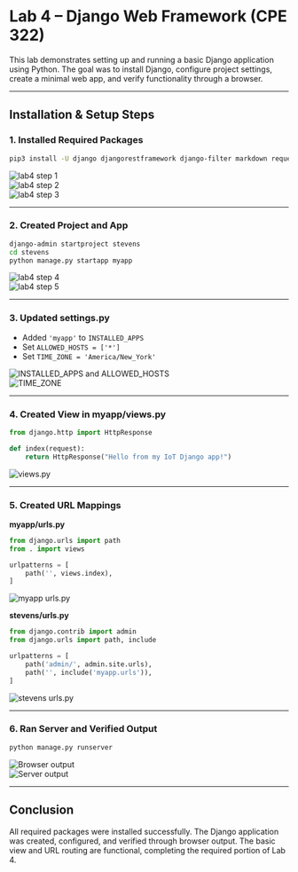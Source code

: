 # Lab 4 – Django Web Framework (CPE 322)

This lab demonstrates setting up and running a basic Django application using Python. The goal was to install Django, configure project settings, create a minimal web app, and verify functionality through a browser.

---

## Installation & Setup Steps

### 1. Installed Required Packages
```bash
pip3 install -U django djangorestframework django-filter markdown requests
```
![lab4 step 1](lab4#1.png)  
![lab4 step 2](lab4#2.png)  
![lab4 step 3](lab4#3.png)  

---

### 2. Created Project and App
```bash
django-admin startproject stevens
cd stevens
python manage.py startapp myapp
```
![lab4 step 4](lab4#4.png)  
![lab4 step 5](lab4#5.png)  

---

### 3. Updated settings.py
- Added `'myapp'` to `INSTALLED_APPS`
- Set `ALLOWED_HOSTS = ['*']`
- Set `TIME_ZONE = 'America/New_York'`

![INSTALLED_APPS and ALLOWED_HOSTS](lab4#6.png)  
![TIME_ZONE](lab4#7.png)  

---

### 4. Created View in myapp/views.py
```python
from django.http import HttpResponse

def index(request):
    return HttpResponse("Hello from my IoT Django app!")
```
![views.py](lab4#8.png)

---

### 5. Created URL Mappings

**myapp/urls.py**
```python
from django.urls import path
from . import views

urlpatterns = [
    path('', views.index),
]
```
![myapp urls.py](lab4#9.png)

**stevens/urls.py**
```python
from django.contrib import admin
from django.urls import path, include

urlpatterns = [
    path('admin/', admin.site.urls),
    path('', include('myapp.urls')),
]
```
![stevens urls.py](lab4#10.png)

---

### 6. Ran Server and Verified Output
```bash
python manage.py runserver
```
![Browser output](lab4#11.png)  
![Server output](lab4#12.png)

---

## Conclusion

All required packages were installed successfully. The Django application was created, configured, and verified through browser output. The basic view and URL routing are functional, completing the required portion of Lab 4.
